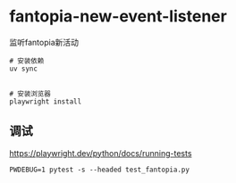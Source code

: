 # fantopia-new-event-listener
监听fantopia新活动



```
# 安装依赖
uv sync


# 安装浏览器
playwright install

```


## 调试

https://playwright.dev/python/docs/running-tests
```
PWDEBUG=1 pytest -s --headed test_fantopia.py
```